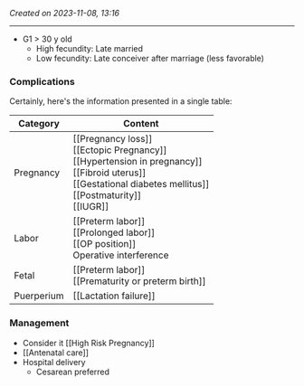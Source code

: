 *Created on 2023-11-08, 13:16* 

---
- G1 > 30 y old 
	- High fecundity: Late married
	- Low fecundity: Late conceiver after marriage (less favorable) 

### Complications
Certainly, here's the information presented in a single table:

| Category     | Content                                                                                                    |
|--------------|------------------------------------------------------------------------------------------------------------|
| Pregnancy    | [[Pregnancy loss]] <br> [[Ectopic Pregnancy]] <br> [[Hypertension in pregnancy]] <br> [[Fibroid uterus]] <br> [[Gestational diabetes mellitus]] <br> [[Postmaturity]] <br> [[IUGR]] |
| Labor        | [[Preterm labor]] <br> [[Prolonged labor]] <br> [[OP position]] <br> Operative interference                      |
| Fetal        | [[Preterm labor]] <br> [[Prematurity or preterm birth]]                                                     |
| Puerperium   | [[Lactation failure]]                                                                                      |

### Management
- Consider it [[High Risk Pregnancy]] 
- [[Antenatal care]]
- Hospital delivery
	- Cesarean preferred
